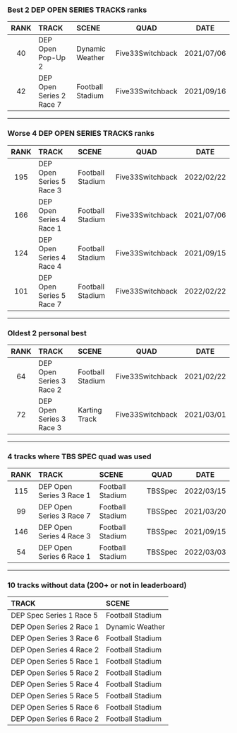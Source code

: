 ### Best 2 DEP OPEN SERIES TRACKS ranks
|RANK|TRACK|SCENE|QUAD|DATE|
|:---:|:---|:---|:---:|:---:|
|40|DEP Open Pop-Up 2|Dynamic Weather|Five33Switchback|2021/07/06|
|42|DEP Open Series 2 Race 7|Football Stadium|Five33Switchback|2021/09/16|
---
### Worse 4 DEP OPEN SERIES TRACKS ranks
|RANK|TRACK|SCENE|QUAD|DATE|
|:---:|:---|:---|:---:|:---:|
|195|DEP Open Series 5 Race 3|Football Stadium|Five33Switchback|2022/02/22|
|166|DEP Open Series 4 Race 1|Football Stadium|Five33Switchback|2021/07/06|
|124|DEP Open Series 4 Race 4|Football Stadium|Five33Switchback|2021/09/15|
|101|DEP Open Series 5 Race 7|Football Stadium|Five33Switchback|2022/02/22|
---
### Oldest 2 personal best
|RANK|TRACK|SCENE|QUAD|DATE|
|:---:|:---|:---|:---:|:---:|
|64|DEP Open Series 3 Race 2|Football Stadium|Five33Switchback|2021/02/22|
|72|DEP Open Series 3 Race 3|Karting Track|Five33Switchback|2021/03/01|
---
### 4 tracks where TBS SPEC quad was used
|RANK|TRACK|SCENE|QUAD|DATE|
|:---:|:---|:---|:---:|:---:|
|115|DEP Open Series 3 Race 1|Football Stadium|TBSSpec|2022/03/15|
|99|DEP Open Series 3 Race 7|Football Stadium|TBSSpec|2021/03/20|
|146|DEP Open Series 4 Race 3|Football Stadium|TBSSpec|2021/09/15|
|54|DEP Open Series 6 Race 1|Football Stadium|TBSSpec|2022/03/03|
---
### 10 tracks without data (200+ or not in leaderboard)
|TRACK|SCENE|
|:---|:---|
|DEP Spec Series 1 Race 5|Football Stadium|
|DEP Open Series 2 Race 1|Dynamic Weather|
|DEP Open Series 3 Race 6|Football Stadium|
|DEP Open Series 4 Race 2|Football Stadium|
|DEP Open Series 5 Race 1|Football Stadium|
|DEP Open Series 5 Race 2|Football Stadium|
|DEP Open Series 5 Race 4|Football Stadium|
|DEP Open Series 5 Race 5|Football Stadium|
|DEP Open Series 5 Race 6|Football Stadium|
|DEP Open Series 6 Race 2|Football Stadium|
